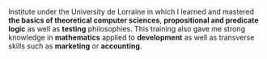 Institute under the University de Lorraine in which I learned and mastered **the basics of theoretical computer sciences**, **propositional and predicate logic** as well as **testing** philosophies. This training also gave me strong knowledge in **mathematics** applied to **development** as well as transverse skills such as **marketing** or **accounting**.
